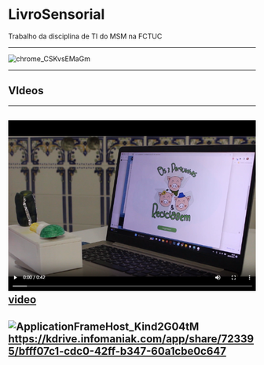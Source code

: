 ﻿# LivroSensorial
Trabalho da disciplina de TI do MSM na FCTUC

---
![chrome_CSKvsEMaGm](https://github.com/jmartsdesign/LivroSensorial/assets/57221659/ad12524d-14c9-4363-bde7-0b158d11cecf)

---
## VIdeos
---
![enter image description here](https://raw.githubusercontent.com/jmartsdesign/LivroSensorial/main/Fotos/Imagens/chrome_MCluFzOAjy.png)
[video](https://kdrive.infomaniak.com/app/share/723395/890b86db-3313-41ae-8321-d7a32a2ec91b)
---
![ApplicationFrameHost_Kind2G04tM](https://github.com/jmartsdesign/LivroSensorial/assets/57221659/d8ddd2bc-f5c6-41df-835a-49137319b6df)
https://kdrive.infomaniak.com/app/share/723395/bfff07c1-cdc0-42ff-b347-60a1cbe0c647
---
